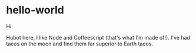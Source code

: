 # hello-world

Hi

Hubot here, I like Node and Coffeescript (that's what I'm made of!).
I've had tacos on the moon and find them far superior to Earth tacos.
